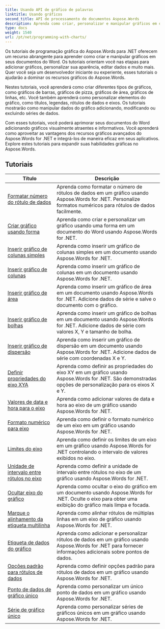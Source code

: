 ```yaml
---
title: Usando API de gráfico de palavras
linktitle: Usando gráficos
second_title: API de processamento de documentos Aspose.Words
description: Aprenda como criar, personalizar e manipular gráficos em documentos do Word usando Aspose.Words for .NET. Os tutoriais fornecem explicações passo a passo e código-fonte C# para ajudá-lo a adicionar gráficos.
type: docs
weight: 1540
url: /pt/net/programming-with-charts/
---
```

Os tutoriais de programação gráfica do Aspose.Words para .NET oferecem um recurso abrangente para aprender como criar e manipular gráficos em seus documentos do Word. Os tutoriais orientam você nas etapas para adicionar gráficos, personalizar sua aparência, editar dados e muito mais. Quer você seja um desenvolvedor iniciante ou experiente, esses tutoriais o ajudarão a dominar os recursos gráficos do Aspose.Words.

Nestes tutoriais, você aprenderá como criar diferentes tipos de gráficos, como gráficos de barras, gráficos de pizza, gráficos de área, gráficos de linhas, etc. Você também aprenderá como personalizar elementos do gráfico, como títulos, legendas, rótulos de dados e eixos. Os tutoriais mostrarão como manipular dados do gráfico adicionando, modificando ou excluindo séries de dados.

Com esses tutoriais, você poderá aprimorar seus documentos do Word adicionando gráficos visualmente atraentes e informativos. Você aprenderá como aproveitar as vantagens dos recursos gráficos avançados do Aspose.Words for .NET e integrá-los de maneira eficaz em seus aplicativos. Explore estes tutoriais para expandir suas habilidades gráficas no Aspose.Words.

 ## Tutoriais
| Título | Descrição |
| --- | --- |
| [Formatar número do rótulo de dados](./format-number-of-data-label/) | Aprenda como formatar o número de rótulos de dados em um gráfico usando Aspose.Words for .NET. Personalize formatos numéricos para rótulos de dados facilmente. |
| [Criar gráfico usando forma](./create-chart-using-shape/) | Aprenda como criar e personalizar um gráfico usando uma forma em um documento do Word usando Aspose.Words for .NET. |
| [Inserir gráfico de colunas simples](./insert-simple-column-chart/) | Aprenda como inserir um gráfico de colunas simples em um documento usando Aspose.Words for .NET. |
| [Inserir gráfico de colunas](./insert-column-chart/) | Aprenda como inserir um gráfico de colunas em um documento usando Aspose.Words for .NET. |
| [Inserir gráfico de área](./insert-area-chart/) | Aprenda como inserir um gráfico de área em um documento usando Aspose.Words for .NET. Adicione dados de série e salve o documento com o gráfico. |
| [Inserir gráfico de bolhas](./insert-bubble-chart/) | Aprenda como inserir um gráfico de bolhas em um documento usando Aspose.Words for .NET. Adicione dados de série com valores X, Y e tamanho de bolha. |
| [Inserir gráfico de dispersão](./insert-scatter-chart/) | Aprenda como inserir um gráfico de dispersão em um documento usando Aspose.Words for .NET. Adicione dados de série com coordenadas X e Y. |
| [Definir propriedades do eixo XYA](./define-xyaxis-properties/) | Aprenda como definir as propriedades do eixo XY em um gráfico usando Aspose.Words for .NET. São demonstradas opções de personalização para os eixos X e Y. |
| [Valores de data e hora para o eixo](./date-time-values-to-axis/) | Aprenda como adicionar valores de data e hora ao eixo de um gráfico usando Aspose.Words for .NET. |
| [Formato numérico para eixo](./number-format-for-axis/) | Aprenda como definir o formato numérico de um eixo em um gráfico usando Aspose.Words for .NET. |
| [Limites do eixo](./bounds-of-axis/) | Aprenda como definir os limites de um eixo em um gráfico usando Aspose.Words for .NET controlando o intervalo de valores exibidos no eixo. |
| [Unidade de intervalo entre rótulos no eixo](./interval-unit-between-labels-on-axis/) | Aprenda como definir a unidade de intervalo entre rótulos no eixo de um gráfico usando Aspose.Words for .NET. |
| [Ocultar eixo do gráfico](./hide-chart-axis/) | Aprenda como ocultar o eixo do gráfico em um documento usando Aspose.Words for .NET. Oculte o eixo para obter uma exibição do gráfico mais limpa e focada. |
| [Marque o alinhamento da etiqueta multilinha](./tick-multi-line-label-alignment/) | Aprenda como alinhar rótulos de múltiplas linhas em um eixo de gráfico usando Aspose.Words for .NET. |
| [Etiqueta de dados do gráfico](./chart-data-label/) | Aprenda como adicionar e personalizar rótulos de dados em um gráfico usando Aspose.Words for .NET para fornecer informações adicionais sobre pontos de dados. |
| [Opções padrão para rótulos de dados](./default-options-for-data-labels/) | Aprenda como definir opções padrão para rótulos de dados em um gráfico usando Aspose.Words for .NET. |
| [Ponto de dados de gráfico único](./single-chart-data-point/) | Aprenda como personalizar um único ponto de dados em um gráfico usando Aspose.Words for .NET. |
| [Série de gráfico único](./single-chart-series/) | Aprenda como personalizar séries de gráficos únicos em um gráfico usando Aspose.Words for .NET. |